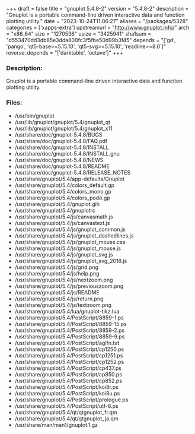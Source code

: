 +++
draft = false
title = "gnuplot 5.4.8-2"
version = "5.4.8-2"
description = "Gnuplot is a portable command-line driven interactive data and function plotting utility."
date = "2023-10-24T11:06:27"
aliases = "/packages/5328"
categories = ['xapps-extra']
upstreamurl = "http://www.gnuplot.info/"
arch = "x86_64"
size = "1270536"
usize = "3425941"
sha1sum = "d553470dd3db85e3dda800fc3f5fbe50d99b3f45"
depends = "['gd', 'pango', 'qt5-base>=5.15.10', 'qt5-svg>=5.15.10', 'readline>=8.0']"
reverse_depends = "['darktable', 'octave']"
+++
### Description: 
Gnuplot is a portable command-line driven interactive data and function plotting utility.

### Files: 
* /usr/bin/gnuplot
* /usr/lib/gnuplot/gnuplot/5.4/gnuplot_qt
* /usr/lib/gnuplot/gnuplot/5.4/gnuplot_x11
* /usr/share/doc/gnuplot-5.4.8/BUGS
* /usr/share/doc/gnuplot-5.4.8/FAQ.pdf
* /usr/share/doc/gnuplot-5.4.8/INSTALL
* /usr/share/doc/gnuplot-5.4.8/INSTALL.gnu
* /usr/share/doc/gnuplot-5.4.8/NEWS
* /usr/share/doc/gnuplot-5.4.8/README
* /usr/share/doc/gnuplot-5.4.8/RELEASE_NOTES
* /usr/share/gnuplot/5.4/app-defaults/Gnuplot
* /usr/share/gnuplot/5.4/colors_default.gp
* /usr/share/gnuplot/5.4/colors_mono.gp
* /usr/share/gnuplot/5.4/colors_podo.gp
* /usr/share/gnuplot/5.4/gnuplot.gih
* /usr/share/gnuplot/5.4/gnuplotrc
* /usr/share/gnuplot/5.4/js/canvasmath.js
* /usr/share/gnuplot/5.4/js/canvastext.js
* /usr/share/gnuplot/5.4/js/gnuplot_common.js
* /usr/share/gnuplot/5.4/js/gnuplot_dashedlines.js
* /usr/share/gnuplot/5.4/js/gnuplot_mouse.css
* /usr/share/gnuplot/5.4/js/gnuplot_mouse.js
* /usr/share/gnuplot/5.4/js/gnuplot_svg.js
* /usr/share/gnuplot/5.4/js/gnuplot_svg_2018.js
* /usr/share/gnuplot/5.4/js/grid.png
* /usr/share/gnuplot/5.4/js/help.png
* /usr/share/gnuplot/5.4/js/nextzoom.png
* /usr/share/gnuplot/5.4/js/previouszoom.png
* /usr/share/gnuplot/5.4/js/README
* /usr/share/gnuplot/5.4/js/return.png
* /usr/share/gnuplot/5.4/js/textzoom.png
* /usr/share/gnuplot/5.4/lua/gnuplot-tikz.lua
* /usr/share/gnuplot/5.4/PostScript/8859-1.ps
* /usr/share/gnuplot/5.4/PostScript/8859-15.ps
* /usr/share/gnuplot/5.4/PostScript/8859-2.ps
* /usr/share/gnuplot/5.4/PostScript/8859-9.ps
* /usr/share/gnuplot/5.4/PostScript/aglfn.txt
* /usr/share/gnuplot/5.4/PostScript/cp1250.ps
* /usr/share/gnuplot/5.4/PostScript/cp1251.ps
* /usr/share/gnuplot/5.4/PostScript/cp1252.ps
* /usr/share/gnuplot/5.4/PostScript/cp437.ps
* /usr/share/gnuplot/5.4/PostScript/cp850.ps
* /usr/share/gnuplot/5.4/PostScript/cp852.ps
* /usr/share/gnuplot/5.4/PostScript/koi8r.ps
* /usr/share/gnuplot/5.4/PostScript/koi8u.ps
* /usr/share/gnuplot/5.4/PostScript/prologue.ps
* /usr/share/gnuplot/5.4/PostScript/utf-8.ps
* /usr/share/gnuplot/5.4/qt/qtgnuplot_fr.qm
* /usr/share/gnuplot/5.4/qt/qtgnuplot_ja.qm
* /usr/share/man/man1/gnuplot.1.gz
